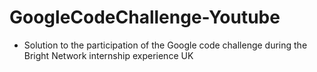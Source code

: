 # GoogleCodeChallenge-Youtube

- Solution to the participation of the Google code challenge during the Bright Network internship experience UK
